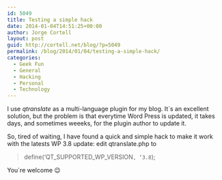 ```yaml
---
id: 5049
title: Testing a simple hack
date: 2014-01-04T14:51:25+00:00
author: Jorge Cortell
layout: post
guid: http://cortell.net/blog/?p=5049
permalink: /blog/2014/01/04/testing-a-simple-hack/
categories:
  - Geek Fun
  - General
  - Hacking
  - Personal
  - Technology
---
```

I use _qtranslate_ as a multi-language plugin for my blog. It`s an excellent solution, but the problem is that everytime Word Press is updated, it takes days, and sometimes weeeks, for the plugin author to update it.

So, tired of waiting, I have found a quick and simple hack to make it work with the latests WP 3.8 update: edit qtranslate.php to

> define(‘QT\_SUPPORTED\_WP_VERSION`, ‘3.8`);

You`re welcome 😉